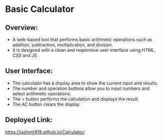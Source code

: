 # Basic Calculator

## Overview:
- A web-based tool that performs basic arithmetic operations such as addition, subtraction, multiplication, and division.
- It is designed with a clean and responsive user interface using *HTML*, *CSS* and *JS*.

## User Interface:
- The calculator has a display area to show the current input and results.
- The number and operation buttons allow you to input numbers and select arithmetic operations.
- The = button performs the calculation and displays the result.
- The AC button clears the display.

## Deployed Link:
https://jashmit918.github.io/Calculator/
